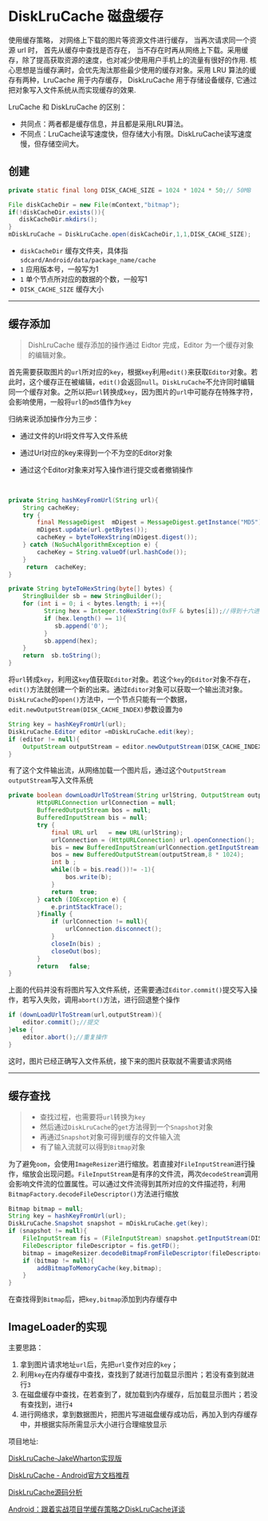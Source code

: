 # DiskLruCache 磁盘缓存

使用缓存策略， 对网络上下载的图片等资源文件进行缓存， 当再次请求同一个资源 url 时， 首先从缓存中查找是否存在， 当不存在时再从网络上下载。采用缓存，除了提高获取资源的速度，也对减少使用用户手机上的流量有很好的作用. 核心思想是当缓存满时，会优先淘汰那些最少使用的缓存对象。采用 LRU 算法的缓存有两种，LruCache 用于内存缓存， DiskLruCache 用于存储设备缓存, 它通过把对象写入文件系统从而实现缓存的效果.

LruCache 和 DiskLruCache 的区别：

- 共同点：两者都是缓存信息，并且都是采用LRU算法。
- 不同点：LruCache读写速度快，但存储大小有限。DiskLruCache读写速度慢，但存储空间大。



## 创建

```java
private static final long DISK_CACHE_SIZE = 1024 * 1024 * 50;// 50MB

File diskCacheDir = new File(mContext,"bitmap");
if(!diskCacheDir.exists()){
   diskCacheDir.mkdirs();
}
mDiskLruCache = DiskLruCache.open(diskCacheDir,1,1,DISK_CACHE_SIZE);
```

- `diskCacheDir` 缓存文件夹，具体指`sdcard/Android/data/package_name/cache`
- `1` 应用版本号，一般写为1
- `1` 单个节点所对应的数据的个数，一般写1
- `DISK_CACHE_SIZE` 缓存大小

------

## 缓存添加

> DishLruCache 缓存添加的操作通过 Eidtor 完成，Editor 为一个缓存对象的编辑对象。

首先需要获取图片的`url`所对应的`key`，根据`key`利用`edit()`来获取`Editor`对象。若此时，这个缓存正在被编辑，`edit()`会返回`null`。`DiskLruCache`不允许同时编辑同一个缓存对象。之所以把`url`转换成`key`，因为图片的`url`中可能存在特殊字符，会影响使用，一般将`url`的`md5`值作为`key`

归纳来说添加操作分为三步：

- 通过文件的Url将文件写入文件系统
- 通过Url对应的key来得到一个不为空的Editor对象
- 通过这个Editor对象来对写入操作进行提交或者撤销操作

  ​

```java
private String hashKeyFromUrl(String url){
    String cacheKey;
    try {
        final MessageDigest  mDigest = MessageDigest.getInstance("MD5");
        mDigest.update(url.getBytes());
        cacheKey = byteToHexString(mDigest.digest());
    } catch (NoSuchAlgorithmException e) {
        cacheKey = String.valueOf(url.hashCode());
    }
     return  cacheKey;
}

private String byteToHexString(byte[] bytes) {
    StringBuilder sb = new StringBuilder();
    for (int i = 0; i < bytes.length; i ++){
          String hex = Integer.toHexString(0xFF & bytes[i]);//得到十六进制字符串
          if (hex.length() == 1){
             sb.append('0');
          }
          sb.append(hex);
    }
    return  sb.toString();
}
```

将`url`转成`key`，利用这`key`值获取`Editor`对象。若这个`key`的`Editor`对象不存在，`edit()`方法就创建一个新的出来。通过`Editor`对象可以获取一个输出流对象。`DiskLruCache`的`open()`方法中，一个节点只能有一个数据，`edit.newOutputStream(DISK_CACHE_INDEX)`参数设置为`0`

```java
String key = hashKeyFromUrl(url);
DiskLruCache.Editor editor =mDiskLruCache.edit(key);
if (editor != null){
    OutputStream outputStream = editor.newOutputStream(DISK_CACHE_INDEX);
}
```

有了这个文件输出流，从网络加载一个图片后，通过这个`OutputStream outputStream`写入文件系统

```java
private boolean downLoadUrlToStream(String urlString, OutputStream outputStream) {
        HttpURLConnection urlConnection = null;
        BufferedOutputStream bos = null;
        BufferedInputStream bis = null;
        try {
            final URL url   = new URL(urlString);
            urlConnection = (HttpURLConnection) url.openConnection();
            bis = new BufferedInputStream(urlConnection.getInputStream(),8 * 1024);
            bos = new BufferedOutputStream(outputStream,8 * 1024);
            int b ;
            while((b = bis.read())!= -1){
                bos.write(b);
            }
            return  true;
        } catch (IOException e) {
            e.printStackTrace();
        }finally {
            if (urlConnection != null){
                urlConnection.disconnect();
            }
            closeIn(bis) ;
            closeOut(bos);
        }
        return   false;
}
```

上面的代码并没有将图片写入文件系统，还需要通过`Editor.commit()`提交写入操作，若写入失败，调用`abort()`方法，进行回退整个操作

```java
if (downLoadUrlToStream(url,outputStream)){
    editor.commit();//提交
}else {
    editor.abort();//重复操作
}
```

这时，图片已经正确写入文件系统，接下来的图片获取就不需要请求网络

------

## 缓存查找

> * 查找过程，也需要将`url`转换为`key`
> * 然后通过`DiskLruCache`的`get`方法得到一个`Snapshot`对象
> * 再通过`Snapshot`对象可得到缓存的文件输入流
> * 有了输入流就可以得到`Bitmap`对象

为了避免`oom`，会使用`ImageResizer`进行缩放。若直接对`FileInputStream`进行操作，缩放会出现问题。`FileInputStream`是有序的文件流，两次`decodeStream`调用会影响文件流的位置属性。可以通过文件流得到其所对应的文件描述符，利用`BitmapFactory.decodeFileDescriptor()`方法进行缩放

```java
Bitmap bitmap = null;
String key = hashKeyFromUrl(url);
DiskLruCache.Snapshot snapshot = mDiskLruCache.get(key);
if (snapshot != null){
    FileInputStream fis = (FileInputStream) snapshot.getInputStream(DISK_CACHE_INDEX);
    FileDescriptor fileDescriptor = fis.getFD();
    bitmap = imageResizer.decodeBitmapFromFileDescriptor(fileDescriptor,targetWidth,targetHeight);
    if (bitmap != null){
        addBitmapToMemoryCache(key,bitmap);
    }
}
```

在查找得到`Bitmap`后，把`key,bitmap`添加到内存缓存中

## ImageLoader的实现

主要思路：

1. 拿到图片请求地址`url`后，先把`url`变作对应的`key`；
2. 利用`key`在内存缓存中查找，查找到了就进行加载显示图片；若没有查到就进行`3`
3. 在磁盘缓存中查找，在若查到了，就加载到内存缓存，后加载显示图片；若没有查找到，进行`4`
4. 进行网络求，拿到数据图片，把图片写进磁盘缓存成功后，再加入到内存缓存中，并根据实际所需显示大小进行合理缩放显示





项目地址:

[DiskLruCache-JakeWharton实现版](https://github.com/JakeWharton/DiskLruCache)

[DiskLruCache - Android官方文档推荐](https://android.googlesource.com/platform/libcore/+/android-4.1.1_r1/luni/src/main/java/libcore/io/DiskLruCache.java)

[DiskLruCache源码分析](http://www.jianshu.com/p/b282140acc20)

[Android：跟着实战项目学缓存策略之DiskLruCache详谈](http://www.jianshu.com/p/4320597ebd7e)



